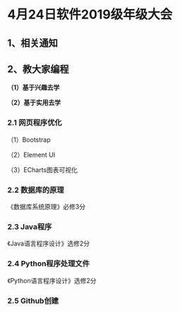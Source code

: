 # 4月24日软件2019级年级大会

## 1、相关通知

## 2、教大家编程

**（1）基于兴趣去学**

**（2）基于实用去学**

### 2.1 网页程序优化

（1）Bootstrap

（2）Element UI

（3）ECharts图表可视化

### 2.2 数据库的原理

《数据库系统原理》必修3分

### 2.3 Java程序

《Java语言程序设计》选修2分

### 2.4 Python程序处理文件

《Python语言程序设计》选修2分

### 2.5 Github创建